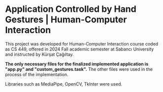 # Application Controlled by Hand Gestures | Human-Computer Interaction
This project was developed for Human-Computer Interaction course coded as CS 449, offered in 2024 Fall academic semester at Sabancı University and instructed by Kürşat Çağıltay.

**The only necessary files for the finalized implemented application is "app.py" and "custom_gestures.task".** The other files were used in the process of the implementation.

Libraries such as MediaPipe, OpenCV, TkInter were used.
